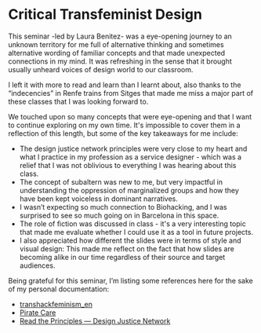 # Critical Transfeminist Design

This seminar -led by Laura Benitez- was a eye-opening journey to an unknown territory for me full of alternative thinking and sometimes alternative wording of familiar concepts and that made unexpected connections in my mind. It was refreshing in the sense that it brought usually unheard voices of design world to our classroom.

I left it with more to read and learn than I learnt about, also thanks to the “indecencies” in Renfe trains from Sitges that made me miss a major part of these classes that I was looking forward to.

We touched upon so many concepts that were eye-opening and that I want to continue exploring on my own time. It's impossible to cover them in a reflection of this length, but some of the key takeaways for me include:
- The design justice network principles were very close to my heart and what I practice in my profession as a service designer - which was a relief that I was not oblivious to everything I was hearing about this class. 
- The concept of subaltern was new to me, but very impactful in understanding the oppression of marginalized groups and how they have been kept voiceless in dominant narratives.
- I wasn’t expecting so much connection to Biohacking, and I was surprised to see so much going on in Barcelona in this space.
- The role of fiction was discussed in class - it's a very interesting topic that made me evaluate whether I could use it as a tool in future projects.
- I also appreciated how different the slides were in terms of style and visual design: This made me reflect on the fact that how slides are becoming alike in our time regardless of their source and target audiences.

Being grateful for this seminar, I’m listing some references here for the sake of my personal documentation:

- [transhackfeminism_en](https://pechblenda.hotglue.me/?transhackfeminism_en)
- [Pirate Care](https://syllabus.pirate.care/)
- [Read the Principles — Design Justice Network](https://designjustice.org/read-the-principles)